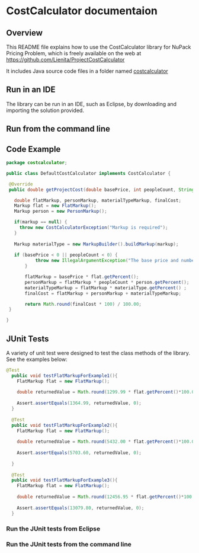 # CostCalculator documentaion

## Overview 

This README file explains how to use the CostCalculator library for NuPack Pricing Problem, which is freely available on the web at https://github.com/Lienita/ProjectCostCalculator

It includes Java source code files in a folder named [costcalculator](https://github.com/Lienita/ProjectCostCalculator/tree/master/src/costcalculator)


## Run in an IDE 

The library can be run in an IDE, such as Eclipse, by downloading and importing the solution provided.


## Run from the command line


## Code Example
  
 ```Java
package costcalculator;

public class DefaultCostCalculator implements CostCalculator {

  @Override
  public double getProjectCost(double basePrice, int peopleCount, String markup) {

    double flatMarkup, personMarkup, materialTypeMarkup, finalCost;
    Markup flat = new FlatMarkup();
    Markup person = new PersonMarkup();

    if(markup == null) {
      throw new CostCalculatorException("Markup is required");
    }
    
    Markup materialType = new MarkupBuilder().buildMarkup(markup);
    
    if (basePrice < 0 || peopleCount < 0) {
            throw new IllegalArgumentException("The base price and number of people should not be less than 0");
        }

        flatMarkup = basePrice * flat.getPercent();
        personMarkup = flatMarkup * peopleCount * person.getPercent();  
        materialTypeMarkup = flatMarkup * materialType.getPercent() ;
        finalCost = flatMarkup + personMarkup + materialTypeMarkup;

        return Math.round(finalCost * 100) / 100.00;
  }

}
```
## JUnit Tests

A variety of unit test were designed to test the class methods of the library. See the examples below:

```Java
@Test
  public void testFlatMarkupForExample1(){
    FlatMarkup flat = new FlatMarkup();
    
    double returnedValue = Math.round(1299.99 * flat.getPercent()*100.00)/100.00;
    
    Assert.assertEquals(1364.99, returnedValue, 0); 
  }
  
  @Test
  public void testFlatMarkupForExample2(){
    FlatMarkup flat = new FlatMarkup();
    
    double returnedValue = Math.round(5432.00 * flat.getPercent()*100.00)/100.00;
    
    Assert.assertEquals(5703.60, returnedValue, 0); 
    
  }
  
  @Test
  public void testFlatMarkupForExample3(){
    FlatMarkup flat = new FlatMarkup();
    
    double returnedValue = Math.round(12456.95 * flat.getPercent()*100.00)/100.00;
    
    Assert.assertEquals(13079.80, returnedValue, 0); 
  }
```

### Run the JUnit tests from Eclipse



### Run the JUnit tests from the command line






